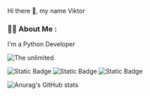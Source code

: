 Hi there 👋, my name Viktor




### :man_technologist: About Me :
I'm a Python Developer

<img src="https://raw.githubusercontent.com/ViktorVersh/ViktorVersh/refs/heads/main/vgif-ru-37752.avif" alt="The unlimited">


![Static Badge](https://img.shields.io/badge/py-python-blue?logo=python) 
![Static Badge](https://img.shields.io/badge/-%20postgresql-%234169E1?logo=postgresql) 
![Static Badge](https://img.shields.io/badge/-%20mysql-%234479A1?logo=mysql)


![Anurag's GitHub stats](https://github-readme-stats.vercel.app/api?username=ViktorVersh&show_icons=true&theme=radical)




<!---
ViktorVersh/ViktorVersh is a ✨ special ✨ repository because its `README.md` (this file) appears on your GitHub profile.
You can click the Preview link to take a look at your changes.
--->
